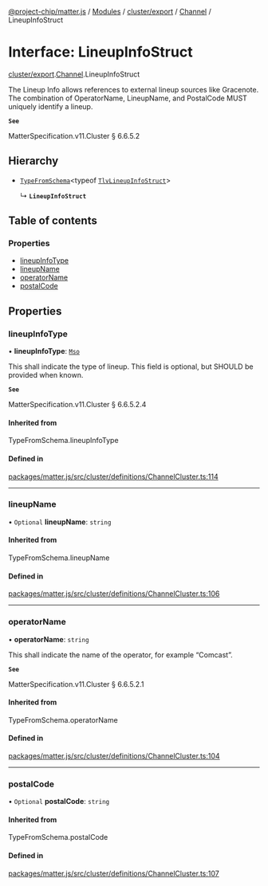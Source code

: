 [@project-chip/matter.js](../README.md) / [Modules](../modules.md) / [cluster/export](../modules/cluster_export.md) / [Channel](../modules/cluster_export.Channel.md) / LineupInfoStruct

# Interface: LineupInfoStruct

[cluster/export](../modules/cluster_export.md).[Channel](../modules/cluster_export.Channel.md).LineupInfoStruct

The Lineup Info allows references to external lineup sources like Gracenote. The combination of OperatorName,
LineupName, and PostalCode MUST uniquely identify a lineup.

**`See`**

MatterSpecification.v11.Cluster § 6.6.5.2

## Hierarchy

- [`TypeFromSchema`](../modules/tlv_export.md#typefromschema)\<typeof [`TlvLineupInfoStruct`](../modules/cluster_export.Channel.md#tlvlineupinfostruct)\>

  ↳ **`LineupInfoStruct`**

## Table of contents

### Properties

- [lineupInfoType](cluster_export.Channel.LineupInfoStruct.md#lineupinfotype)
- [lineupName](cluster_export.Channel.LineupInfoStruct.md#lineupname)
- [operatorName](cluster_export.Channel.LineupInfoStruct.md#operatorname)
- [postalCode](cluster_export.Channel.LineupInfoStruct.md#postalcode)

## Properties

### lineupInfoType

• **lineupInfoType**: [`Mso`](../enums/cluster_export.Channel.LineupInfoType.md#mso)

This shall indicate the type of lineup. This field is optional, but SHOULD be provided when known.

**`See`**

MatterSpecification.v11.Cluster § 6.6.5.2.4

#### Inherited from

TypeFromSchema.lineupInfoType

#### Defined in

[packages/matter.js/src/cluster/definitions/ChannelCluster.ts:114](https://github.com/project-chip/matter.js/blob/2d9f2165d2672864fda3496a6d0d5f93597f82c6/packages/matter.js/src/cluster/definitions/ChannelCluster.ts#L114)

___

### lineupName

• `Optional` **lineupName**: `string`

#### Inherited from

TypeFromSchema.lineupName

#### Defined in

[packages/matter.js/src/cluster/definitions/ChannelCluster.ts:106](https://github.com/project-chip/matter.js/blob/2d9f2165d2672864fda3496a6d0d5f93597f82c6/packages/matter.js/src/cluster/definitions/ChannelCluster.ts#L106)

___

### operatorName

• **operatorName**: `string`

This shall indicate the name of the operator, for example “Comcast”.

**`See`**

MatterSpecification.v11.Cluster § 6.6.5.2.1

#### Inherited from

TypeFromSchema.operatorName

#### Defined in

[packages/matter.js/src/cluster/definitions/ChannelCluster.ts:104](https://github.com/project-chip/matter.js/blob/2d9f2165d2672864fda3496a6d0d5f93597f82c6/packages/matter.js/src/cluster/definitions/ChannelCluster.ts#L104)

___

### postalCode

• `Optional` **postalCode**: `string`

#### Inherited from

TypeFromSchema.postalCode

#### Defined in

[packages/matter.js/src/cluster/definitions/ChannelCluster.ts:107](https://github.com/project-chip/matter.js/blob/2d9f2165d2672864fda3496a6d0d5f93597f82c6/packages/matter.js/src/cluster/definitions/ChannelCluster.ts#L107)
